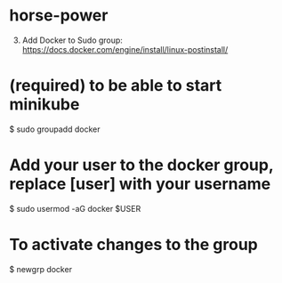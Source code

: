 # horse-power
3. Add Docker to Sudo group:
https://docs.docker.com/engine/install/linux-postinstall/

# (required) to be able to start minikube
$ sudo groupadd docker

# Add your user to the docker group, replace [user] with your username
$ sudo usermod -aG docker $USER

# To activate changes to the group
$ newgrp docker
